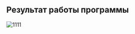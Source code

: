 ## Результат работы программы
![1111](https://user-images.githubusercontent.com/93983025/198357572-ce83082e-1a6d-4d13-8c8d-410880c5bd63.jpg)
